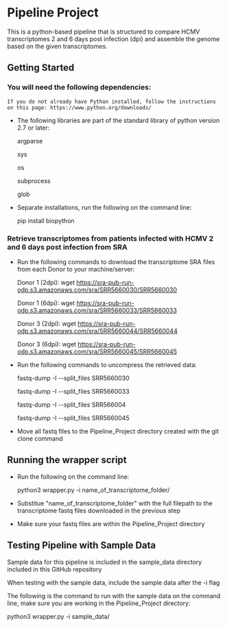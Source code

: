 # Pipeline Project
This is a python-based pipeline that is structured to compare HCMV transcriptomes 2 and 6 days post infection (dpi) and assemble the genome based on the given transcriptomes.

## Getting Started
### You will need the following dependencies:

    If you do not already have Python installed, follow the instructions on this page: https://www.python.org/downloads/

- The following libraries are part of the standard library of python version 2.7 or later:

    argparse

    sys

    os

    subprocess

    glob

- Separate installations, run the following on the command line:

    pip install biopython

### Retrieve transcriptomes from patients infected with HCMV 2 and 6 days post infection from SRA

- Run the following commands to download the transcriptome SRA files from each Donor to your machine/server:

    Donor 1 (2dpi): wget https://sra-pub-run-odp.s3.amazonaws.com/sra/SRR5660030/SRR5660030

    Donor 1 (6dpi): wget https://sra-pub-run-odp.s3.amazonaws.com/sra/SRR5660033/SRR5660033

    Donor 3 (2dpi): wget https://sra-pub-run-odp.s3.amazonaws.com/sra/SRR5660044/SRR5660044

    Donor 3 (6dpi): wget https://sra-pub-run-odp.s3.amazonaws.com/sra/SRR5660045/SRR5660045

- Run the following commands to uncompress the retrieved data:

    fastq-dump -I --split_files SRR5660030

    fastq-dump -I --split_files SRR5660033

    fastq-dump -I --split_files SRR566004

    fastq-dump -I --split_files SRR5660045

- Move all fastq files to the Pipeline_Project directory created with the git clone command

## Running the wrapper script

- Run the following on the command line:

    python3 wrapper.py -i name_of_transcriptome_folder/

- Substitue "name_of_transcriptome_folder" with the full filepath to the transcriptome fastq files downloaded in the previous step

- Make sure your fastq files are within the Pipeline_Project directory

## Testing Pipeline with Sample Data

Sample data for this pipeline is included in the sample_data directory included in this GitHub repository

When testing with the sample data, include the sample data after the -i flag

The following is the command to run with the sample data on the command line, make sure you are working in the Pipeline_Project directory:

python3 wrapper.py -i sample_data/
